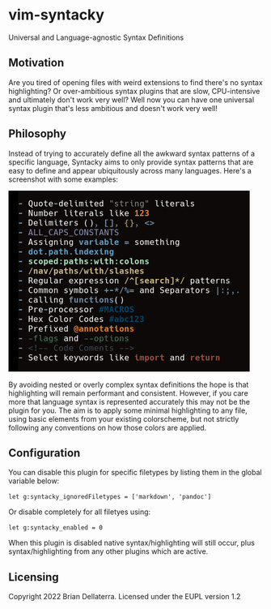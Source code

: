 
vim-syntacky
============

Universal and Language-agnostic Syntax Definitions


Motivation
----------

Are you tired of opening files with weird extensions to find there's no syntax
highlighting? Or over-ambitious syntax plugins that are slow, CPU-intensive and
ultimately don't work very well? Well now you can have one universal syntax
plugin that's less ambitious and doesn't work very well!


Philosophy
----------

Instead of trying to accurately define all the awkward syntax patterns of a
specific language, Syntacky aims to only provide syntax patterns that are easy
to define and appear ubiquitously across many languages. Here's a screenshot
with some examples:

![Screenshot](screenshot.png)

By avoiding nested or overly complex syntax definitions the hope is that
highlighting will remain performant and consistent. However, if you care more
that language syntax is represented accurately this may not be the plugin
for you. The aim is to apply some minimal highlighting to any file, using
basic elements from your existing colorscheme, but not strictly following
any conventions on how those colors are applied.


Configuration
-------------

You can disable this plugin for specific filetypes by listing them in the
global variable below:

```
let g:syntacky_ignoredFiletypes = ['markdown', 'pandoc']
```

Or disable completely for all filetyes using:

```
let g:syntacky_enabled = 0
```

When this plugin is disabled native syntax/highlighting will still occur, plus
syntax/highlighting from any other plugins which are active.


Licensing
---------

Copyright 2022 Brian Dellaterra. Licensed under the EUPL version 1.2

